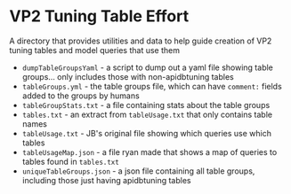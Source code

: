 # VP2 Tuning Table Effort
A directory that provides utilities and data to help guide creation of VP2 tuning tables and model queries that use them

- `dumpTableGroupsYaml` - a script to dump out a yaml file showing table groups... only includes those with non-apidbtuning tables
- `tableGroups.yml` - the table groups file, which can have `comment:` fields added to the groups by humans
- `tableGroupStats.txt` - a file containing stats about the table groups
- `tables.txt` - an extract from `tableUsage.txt` that only contains table names
- `tableUsage.txt` - JB's original file showing which queries use which tables
- `tableUsageMap.json` - a file ryan made that shows a map of queries to tables found in `tables.txt`
- `uniqueTableGroups.json` - a json file containing all table groups, including those just having apidbtuning tables
